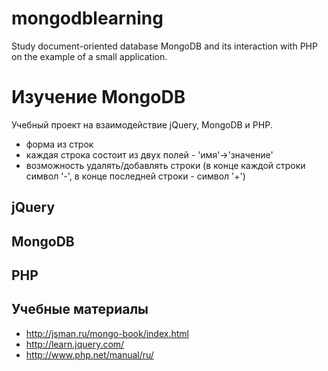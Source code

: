 mongodblearning
===============

Study document-oriented database MongoDB and its interaction with PHP on the example of a small application.



Изучение MongoDB
====

Учебный проект на взаимодействие jQuery, MongoDB и PHP.

- форма из строк
- каждая строка состоит из двух полей -  'имя'->'значение'
- возможность удалять/добавлять строки (в конце каждой строки символ '-', в конце последней строки - символ '+')


## jQuery



## MongoDB



## PHP



## Учебные материалы

- http://jsman.ru/mongo-book/index.html
- http://learn.jquery.com/
- http://www.php.net/manual/ru/